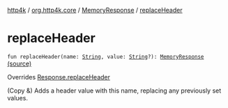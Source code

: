 [http4k](../../index.md) / [org.http4k.core](../index.md) / [MemoryResponse](index.md) / [replaceHeader](./replace-header.md)

# replaceHeader

`fun replaceHeader(name: `[`String`](https://kotlinlang.org/api/latest/jvm/stdlib/kotlin/-string/index.html)`, value: `[`String`](https://kotlinlang.org/api/latest/jvm/stdlib/kotlin/-string/index.html)`?): `[`MemoryResponse`](index.md) [(source)](https://github.com/http4k/http4k/blob/master/http4k-core/src/main/kotlin/org/http4k/core/http.kt#L286)

Overrides [Response.replaceHeader](../-response/replace-header.md)

(Copy &amp;) Adds a header value with this name, replacing any previously set values.

